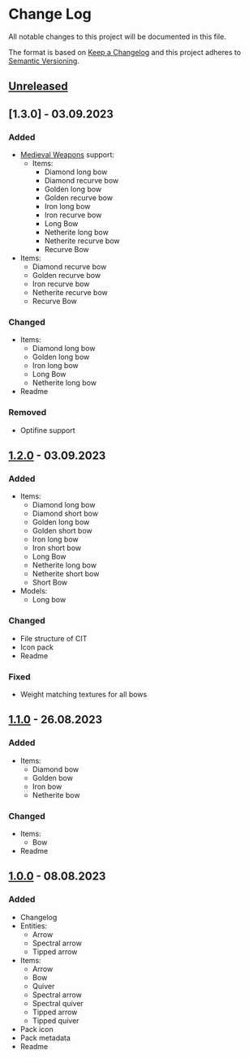# Change Log

All notable changes to this project will be documented in this file.

The format is based on [Keep a Changelog](http://keepachangelog.com/)
and this project adheres to [Semantic Versioning](http://semver.org/).

## [Unreleased]

## [1.3.0] - 03.09.2023

### Added

- [Medieval Weapons](https://modrinth.com/mod/medievalweapons) support:
  - Items:
    - Diamond long bow
    - Diamond recurve bow
    - Golden long bow
    - Golden recurve bow
    - Iron long bow
    - Iron recurve bow
    - Long Bow
    - Netherite long bow
    - Netherite recurve bow
    - Recurve Bow
- Items:
  - Diamond recurve bow
  - Golden recurve bow
  - Iron recurve bow
  - Netherite recurve bow
  - Recurve Bow

### Changed

- Items:
  - Diamond long bow
  - Golden long bow
  - Iron long bow
  - Long Bow
  - Netherite long bow
- Readme

### Removed

- Optifine support

## [1.2.0] - 03.09.2023

### Added

- Items:
  - Diamond long bow
  - Diamond short bow
  - Golden long bow
  - Golden short bow
  - Iron long bow
  - Iron short bow
  - Long Bow
  - Netherite long bow
  - Netherite short bow
  - Short Bow
- Models:
  - Long bow

### Changed

- File structure of CIT
- Icon pack
- Readme

### Fixed

- Weight matching textures for all bows

## [1.1.0] - 26.08.2023

### Added

- Items:
  - Diamond bow
  - Golden bow
  - Iron bow
  - Netherite bow

### Changed

- Items:
  - Bow
- Readme

## [1.0.0] - 08.08.2023

### Added

- Changelog
- Entities:
  - Arrow
  - Spectral arrow
  - Tipped arrow
- Items:
  - Arrow
  - Bow
  - Quiver
  - Spectral arrow
  - Spectral quiver
  - Tipped arrow
  - Tipped quiver
- Pack icon
- Pack metadata
- Readme

[Unreleased]: https://github.com/Konsyliarz42/bow-and-arrow/compare/1.3.0...master
[1.2.0]: https://github.com/Konsyliarz42/bow-and-arrow/compare/1.2.0...1.3.0
[1.2.0]: https://github.com/Konsyliarz42/bow-and-arrow/compare/1.1.0...1.2.0
[1.1.0]: https://github.com/Konsyliarz42/bow-and-arrow/compare/1.0.0...1.1.0
[1.0.0]: https://github.com/Konsyliarz42/bow-and-arrow/tree/1.0.0
